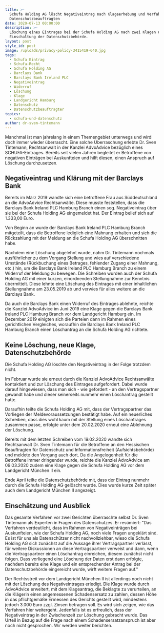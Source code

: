 ```yaml
---
title: >-
  Schufa Holding AG löscht Negativeintrag nach Klageerhebung und Verfahren beim
  Datenschutzbeauftragten
date: 2020-07-13 00:00:00
description: >-
  Löschung eines Eintrages bei der Schufa Holding AG nach zwei Klagen und
  Einschaltung der Datenschutzbehörde.
layout: post
style_id: post
image: /uploads/privacy-policy-3415419-640.jpg
tags:
  - Schufa Eintrag
  - Schufa-Recht
  - Schufa Holding AG
  - Barclays Bank
  - Barclays Bank Ireland PLC
  - Negativeintrag
  - Widerruf
  - Löschung
  - Klage
  - Landgericht Hamburg
  - Datenschutz
  - Datenschutzbeauftragter
topics:
  - schufa-und-datenschutz
author: dr-sven-tintemann
---
```


Manchmal ist man jahrelang in einem Themengebiet unterwegs und wird doch immer wieder überrascht. Eine solche Überraschung erlebte Dr. Sven Tintemann, Rechtsanwalt in der Kanzlei AdvoAdvice bezüglich eines SCHUFA-Eintrages. Bereits seit vielen Jahren begleitet er Betroffene von negativen Einträgen bei Auskunfteien und hilft diesen, einen Anspruch auf Löschung durchzusetzen.&nbsp;

## Negativeintrag und Klärung mit der Barclays Bank

Bereits im März 2019 wandte sich eine betroffene Frau aus Süddeutschland an die AdvoAdvice Rechtsanwälte. Diese musste feststellen, dass die Barclays Bank Ireland PLC Hamburg Branch einen sog. Negativeintrag über sie bei der Schufa Holding AG eingemeldet hat. Der Eintrag belief sich auf 1.333,00 Euro.&nbsp;

Von Beginn an wurde der Barclays Bank Ireland PLC Hamburg Branch mitgeteilt, dass die Betroffene lediglich eine Mahnung erhalten und sich die Rückzahlung mit der Meldung an die Schufa Holding AG überschnitten habe.

Nachdem eine Löschung abgelehnt wurde, nahm Dr. Tintemann nochmals ausführlicher zu dem Vorgang Stellung und wies auf verschiedene Umstände (Rückbuchung eines Betrages, fehlender Zugang einer Mahnung, etc.) hin, um die Barclays Bank Ireland PLC Hamburg Branch zu einem Widerruf der Meldung zu bewegen. Die Schreiben wurden auch der Schufa Holding AG mit einer kurzen, einordnenden Stellungnahme zur Kenntnis übermittelt. Diese lehnte eine Löschung des Eintrages mit einer inhaltlichen Stellungnahme am 23.05.2019 ab und verwies für alles weitere an die Barclays Bank.&nbsp;

Da auch die Barclays Bank einen Widerruf des Eintrages ablehnte, reichte die Kanzlei AdvoAdvice im Juni 2019 eine Klage gegen die Barclays Bank Ireland PLC Hamburg Branch vor dem Landgericht Hamburg ein. Im Dezember 2019 einigten sich die Parteien dann im Rahmen eines gerichtlichen Vergleiches, woraufhin die Barclays Bank Ireland PLC Hamburg Branch einen Löschantrag an die Schufa Holding AG richtete.

## Keine Löschung, neue Klage, Datenschutzbehörde

Die Schufa Holding AG löschte den Negativeintrag in der Folge trotzdem nicht.

Im Februar wurde sie erneut durch die Kanzlei AdvoAdvice Rechtsanwälte kontaktiert und zur Löschung des Eintrages aufgefordert. Dabei wurde darauf hingewiesen, dass man sich - wie gefordert - an den Vertragspartner gewandt habe und dieser seinerseits nunmehr einen Löschantrag gestellt hatte.

Daraufhin teilte die Schufa Holding AG mit, dass der Vertragspartner das Vorliegen der Meldevoraussetzungen bestätigt habe. Auf ein neuerliches Schreiben, dass dies wohl kaum mit der Stellung eines Löschantrages zusammen passe, erfolgte unter dem 20.02.2020 erneut eine Ablehnung der Löschung.

Bereits mit dem letzten Schreiben vom 19.02.2020 wandte sich Rechtsanwalt Dr. Sven Tintemann für die Betroffene an den Hessischen Beauftragten für Datenschutz und Informationsfreiheit (Aufsichtsbehörde) und meldete den Vorgang auch dort. Da die Angelegenheit für die Betroffene immer dringender wurde, reichte die Kanzlei AdvoAdvice am 09.03.2020 zudem eine Klage gegen die Schufa Holding AG vor dem Landgericht München II ein.

Ende April teilte die Datenschutzbehörde mit, dass der Eintrag nunmehr durch die Schufa Holding AG gelöscht wurde. Dies wurde kurze Zeit später auch dem Landgericht München II angezeigt.

## Einschätzung und Ausblick

Das gesamte Verfahren vor zwei Gerichten überraschte selbst Dr. Sven Tintemann als Experten in Fragen des Datenschutzes. Er resümiert: "Das Verfahren verdeutlicht, dass im Rahmen von Negativeinträgen bei Auskunfteien, wie der Schufa Holding AG, noch viele Fragen ungeklärt sind. Es ist für uns als Datenschützer nicht nachvollziehbar, wieso die Schufa Holding AG sich zunächst auf die Aussage ihrer Vertragspartner verlässt, für weitere Diskussionen an diese Vertragspartner verweist und dann, wenn die Vertragspartner einen Löschantrag einreichen, diesem zunächst nicht folgen. Dass vorliegend eine Löschung der Daten erst dann erfolgte, nachdem bereits eine Klage und ein entsprechender Antrag bei der Datenschutzbehörde eingereicht wurde, wirft weitere Fragen auf."

Der Rechtsstreit vor dem Landgericht München II ist allerdings noch nicht mit der Löschung des Negativeintrages erledigt. Die Klage wurde durch AdvoAdvice erweitert, mit dem Klageantrag, die Beklagte zu verurteilen, an die Klägerin einen angemessenen Schadensersatz zu zahlen, dessen Höhe in das pflichtgemä&szlig;e Ermessen des Gerichts gestellt wird, mindestens jedoch 3.000 Euro zzgl. Zinsen betragen soll. Es wird sich zeigen, wie das Verfahren hier weitergeht. Jedenfalls ist es erfreulich, dass der Negativeintrag in der Zwischenzeit zur Löschung gebracht wurde. Das Urteil in Bezug auf die Frage nach einem Schadensersatzanspruch ist aber noch nicht gesprochen. Wir werden weiter berichten.&nbsp;

&nbsp;